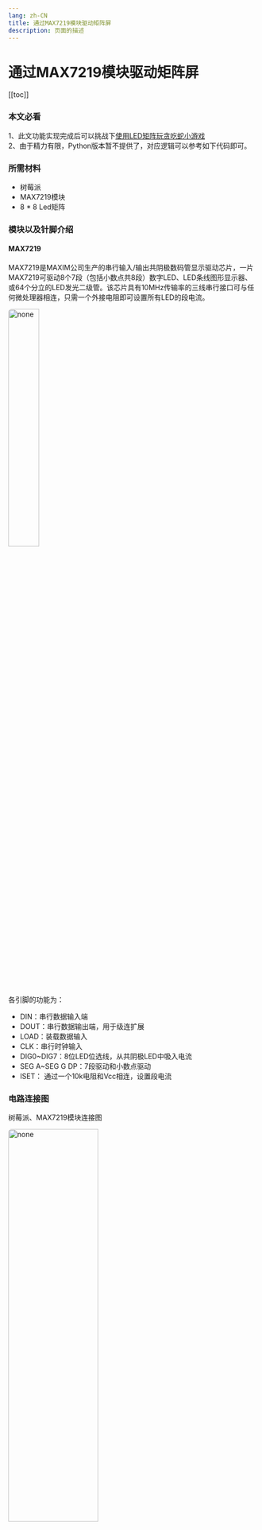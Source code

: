 ```yaml
---
lang: zh-CN  
title: 通过MAX7219模块驱动矩阵屏             
description: 页面的描述
---
```


# 通过MAX7219模块驱动矩阵屏

[[toc]]

### 本文必看

1、此文功能实现完成后可以挑战下[使用LED矩阵玩贪吃蛇小游戏](使用LED矩阵玩贪吃蛇小游戏.md)  
2、由于精力有限，Python版本暂不提供了，对应逻辑可以参考如下代码即可。


### 所需材料

- 树莓派
- MAX7219模块
- 8 * 8 Led矩阵

### 模块以及针脚介绍

#### MAX7219

MAX7219是MAXIM公司生产的串行输入/输出共阴极数码管显示驱动芯片，一片MAX7219可驱动8个7段（包括小数点共8段）数字LED、LED条线图形显示器、或64个分立的LED发光二级管。该芯片具有10MHz传输率的三线串行接口可与任何微处理器相连，只需一个外接电阻即可设置所有LED的段电流。

<img src="https://oss-xuxin.oss-cn-beijing.aliyuncs.com/blog/img/lOqudg.png" alt="none" style="width: 35%;height: 35%;border-radius: 6px;">

各引脚的功能为：

- DIN：串行数据输入端  
- DOUT：串行数据输出端，用于级连扩展  
- LOAD：装载数据输入  
- CLK：串行时钟输入  
- DIG0~DIG7：8位LED位选线，从共阴极LED中吸入电流  
- SEG A~SEG G DP：7段驱动和小数点驱动  
- ISET： 通过一个10k电阻和Vcc相连，设置段电流

### 电路连接图

树莓派、MAX7219模块连接图

<img src="https://oss-xuxin.oss-cn-beijing.aliyuncs.com/blog/img/MAX7219.drawio.png" alt="none" style="width: 60%;height: 45%;border-radius: 6px;">

### 启用SPI

[启用树莓派的SPI接口](启用树莓派的SPI接口.md)

### 如何显示图案？

例如我们通过程序输出一个笑脸，通过二维数组排列图形，利用高低电压，坐标为1的点亮，为0的熄灭。

```text:no-line-numbers
{0, 0, 1, 1, 1, 1, 0, 0},
{0, 1, 0, 0, 0, 0, 1, 0},
{1, 0, 1, 0, 0, 1, 0, 1},
{1, 0, 0, 0, 0, 0, 0, 1},
{1, 0, 1, 0, 0, 1, 0, 1},
{1, 0, 0, 1, 1, 0, 0, 1},
{0, 1, 0, 0, 0, 0, 1, 0},
{0, 0, 1, 1, 1, 1, 0, 0}
```

那我们程序只要知道对应的矩阵屏坐标，即可轻而易举实现打印此图案，其核心代码如下：

```java
public void setPixel(int x, int y, boolean enabled) {
    final byte mask = (byte) (1 << (WIDTH - 1 - x));
    if (enabled) {
        buffer[y] |= mask;
    } else {
        buffer[y] &= ~mask;
    }
}
```

### 字符点阵

我们想在矩阵屏输出一个`A`怎么表示呢？

```text:no-line-numbers
{0x00, 0x7C, 0x7E, 0x13, 0x13, 0x7E, 0x7C, 0x00}, //  ' A '
```

为什么是这样的数据表示呢？因为16进制的0x`7C`进制转为8位数的二进制为`01111100`，我们把这8个16进制全部转换后得到如下阵列：

```text
0  0  0  0  0  0  0  0
0  1  1  1  1  1  0  0
0  1  1  1  1  1  1  0
0  0  0  1  0  0  1  1
0  0  0  1  0  0  1  1
0  1  1  1  1  1  1  0
0  1  1  1  1  1  0  0
0  0  0  0  0  0  0  0
```

试想一下，我们平常的显示器编码是有多么复杂才能显示那么多五颜六色的图案！


### 测试程序

首先我们先熟悉一下MAX7219的内部指令集

```text
CMD_SET_FIRST_ROW = 0x01;
CMD_DECODE_MODE = 0x09;
CMD_INTENSITY = 0x0A;
CMD_SCAN_LIMIT = 0x0B;
CMD_SHUTDOWN = 0x0C;
CMD_DISPLAY_TEST = 0x0F;
```

例如我们想关机，则写入指令`0x0C 0x00` 第一个字节是地址，第二个字节是值，同理开机则这么表示`0x0C 0x01`。
而例如`0x0A`对应的地址是控制亮度的。

#### 我们让屏幕显示一个笑脸

程序启动类如下，点击启动后即可看到屏幕上出现一个笑脸😊图案，当然你也可以通过这个二维数组，输出想要的图案或者文字。

```java
import com.pi4j.crowpi.app.MAX7219;
import com.pi4j.io.spi.SpiChannel;
import com.pi4j.io.spi.SpiDevice;
import com.pi4j.io.spi.SpiFactory;


/**
 * 〈Application〉
 *
 * @author 丁乾文
 * @date 2022/5/26 01:36
 * @since 1.0.0
 */
public class Application {

    public static int[][] xl = {
            {0, 0, 1, 1, 1, 1, 0, 0},
            {0, 1, 0, 0, 0, 0, 1, 0},
            {1, 0, 1, 0, 0, 1, 0, 1},
            {1, 0, 0, 0, 0, 0, 0, 1},
            {1, 0, 1, 0, 0, 1, 0, 1},
            {1, 0, 0, 1, 1, 0, 0, 1},
            {0, 1, 0, 0, 0, 0, 1, 0},
            {0, 0, 1, 1, 1, 1, 0, 0}
    };

    public static void main(String[] args) throws Exception {
        SpiDevice spiDevice = SpiFactory.getInstance(SpiChannel.CS0, SpiDevice.DEFAULT_SPI_SPEED, SpiDevice.DEFAULT_SPI_MODE);
        MAX7219 max7219 = new MAX7219(spiDevice);
        // 先清除屏幕
        max7219.clear().refresh();
        // 开屏
        max7219.setEnabled(true);

        max7219.push(xl);

        // 3秒后自动关闭
        Thread.sleep(3000);
        max7219.setEnabled(false);
    }

}
```

完整代码见：[pi4j-demo](https://gitee.com/qwding/pi4j-demo)  



<Comment></Comment>
